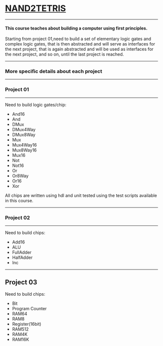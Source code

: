 # [NAND2TETRIS](https://www.nand2tetris.org/)
---
#### This course teaches about building a computer using first principles.
Starting from project 01,need to build a set of elementary logic gates and complex logic gates, that is then abstracted and will serve as interfaces for the next project, that is again abstracted and will be used as interfaces for the next project, and so on, until the last project is reached.

---
### More specific details about each project
---
### Project 01
---

Need to build logic gates/chip:
* And16
* And
* DMux
* DMux4Way
* DMux8Way
* Mux
* Mux4Way16
* Mux8Way16
* Mux16
* Not
* Not16
* Or
* Or8Way
* Or16
* Xor

All chips are written using hdl and unit tested using the test scripts available in this course.

---
### Project 02
---

Need to build chips:
* Add16
* ALU
* FullAdder
* HalfAdder
* Inc
--- 
Project 03
---

Need to build chips:
* Bit
* Program Counter
* RAM64
* RAM8
* Register(16bit)
* RAM512
* RAM4K
* RAM16K

